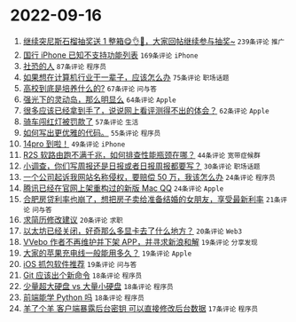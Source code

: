 # 2022-09-16

1. [继续突尼斯石榴抽奖送 1 整箱😋👌🧺，大家回帖继续参与抽奖~](https://www.v2ex.com/t/880463) `239条评论` `推广`
1. [国行 iPhone 已知不支持功能列表](https://www.v2ex.com/t/880430) `169条评论` `iPhone`
1. [社恐的人](https://www.v2ex.com/t/880444) `87条评论` `程序员`
1. [如果想在计算机行业干一辈子，应该怎么办](https://www.v2ex.com/t/880497) `75条评论` `职场话题`
1. [高校到底是培养什么的?](https://www.v2ex.com/t/880514) `67条评论` `问与答`
1. [强光下的灵动岛，那么明显么](https://www.v2ex.com/t/880549) `64条评论` `Apple`
1. [很多应该已经拿到手了，说说网上看评测得不出的体会？](https://www.v2ex.com/t/880437) `62条评论` `Apple`
1. [骑车闯红灯被罚款了](https://www.v2ex.com/t/880612) `57条评论` `生活`
1. [如何写出更优雅的代码。](https://www.v2ex.com/t/880453) `55条评论` `程序员`
1. [14pro 到啦！](https://www.v2ex.com/t/880421) `49条评论` `iPhone`
1. [R2S 软路由跑不满千兆，如何排查性能瓶颈在哪？](https://www.v2ex.com/t/880429) `44条评论` `宽带症候群`
1. [小调查，你们写周报还是日报或者日报周报都要写？](https://www.v2ex.com/t/880602) `30条评论` `职场话题`
1. [一个公司起诉我网站名称侵权，要赔偿 50 万，我该怎么办](https://www.v2ex.com/t/880703) `24条评论` `程序员`
1. [腾讯已经在官网上架重构过的新版 Mac QQ](https://www.v2ex.com/t/880685) `24条评论` `Apple`
1. [合肥房贷利率也崩了，想把房子卖给准备结婚的女朋友，享受最新利率](https://www.v2ex.com/t/880659) `21条评论` `问与答`
1. [求简历修改建议](https://www.v2ex.com/t/880619) `20条评论` `求职`
1. [以太坊已经关闭，好奇那么多显卡去了什么地方？](https://www.v2ex.com/t/880544) `20条评论` `Web3`
1. [VVebo 作者不再维护并下架 APP，并寻求新浪和解](https://www.v2ex.com/t/880677) `19条评论` `分享发现`
1. [大家的苹果充电线一般能用多久？](https://www.v2ex.com/t/880628) `19条评论` `Apple`
1. [iOS 抓包软件推荐](https://www.v2ex.com/t/880527) `19条评论` `问与答`
1. [Git 应该出个新命令](https://www.v2ex.com/t/880631) `18条评论` `程序员`
1. [少量超大硬盘 vs 大量小硬盘](https://www.v2ex.com/t/880546) `18条评论` `程序员`
1. [前端能学 Python 吗](https://www.v2ex.com/t/880490) `18条评论` `程序员`
1. [羊了个羊 客户端暴露后台密钥 可以直接修改后台数据](https://www.v2ex.com/t/880541) `17条评论` `程序员`
